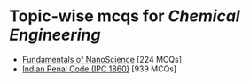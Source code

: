 # Topic-wise mcqs for *Chemical Engineering*

- [Fundamentals of NanoScience](https://mcqmate.com/topic/fundamentals-of-nanoscience) [224 MCQs]
- [Indian Penal Code \(IPC 1860\)](https://mcqmate.com/topic/indian-penal-code-ipc-1860) [939 MCQs]
